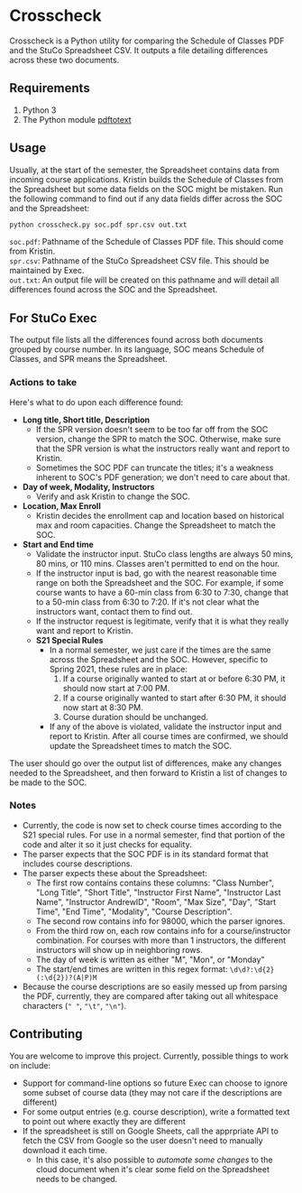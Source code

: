 # Crosscheck

Crosscheck is a Python utility for comparing the Schedule of Classes PDF and the StuCo Spreadsheet CSV. It outputs a file detailing differences across these two documents.

## Requirements

1. Python 3
2. The Python module [pdftotext](https://pypi.org/project/pdftotext/)

## Usage

Usually, at the start of the semester, the Spreadsheet contains data from incoming course applications. Kristin builds the Schedule of Classes from the Spreadsheet but some data fields on the SOC might be mistaken. Run the following command to find out if any data fields differ across the SOC and the Spreadsheet:

```bash
python crosscheck.py soc.pdf spr.csv out.txt
```
`soc.pdf`: Pathname of the Schedule of Classes PDF file. This should come from Kristin.\
`spr.csv`: Pathname of the StuCo Spreadsheet CSV file. This should be maintained by Exec.\
`out.txt`: An output file will be created on this pathname and will detail all differences found across the SOC and the Spreadsheet.

## For StuCo Exec
The output file lists all the differences found across both documents grouped by course number. In its language, SOC means Schedule of Classes, and SPR means the Spreadsheet.

### Actions to take
Here's what to do upon each difference found:

- **Long title, Short title, Description**
    - If the SPR version doesn't seem to be too far off from the SOC version, change the SPR to match the SOC. Otherwise, make sure that the SPR version is what the instructors really want and report to Kristin.
    - Sometimes the SOC PDF can truncate the titles; it's a weakness inherent to SOC's PDF generation; we don't need to care about that.
- **Day of week, Modality, Instructors**
    - Verify and ask Kristin to change the SOC.
- **Location, Max Enroll**
    - Kristin decides the enrollment cap and location based on historical max and room capacities. Change the Spreadsheet to match the SOC.
- **Start and End time**
    - Validate the instructor input. StuCo class lengths are always 50 mins, 80 mins, or 110 mins. Classes aren't permitted to end on the hour.
    - If the instructor input is bad, go with the nearest reasonable time range on both the Spreadsheet and the SOC. For example, if some course wants to have a 60-min class from 6:30 to 7:30, change that to a 50-min class from 6:30 to 7:20. If it's not clear what the instructors want, contact them to find out.
    - If the instructor request is legitimate, verify that it is what they really want and report to Kristin.
    - **S21 Special Rules**
        - In a normal semester, we just care if the times are the same across the Spreadsheet and the SOC. However, specific to Spring 2021, these rules are in place:
            1. If a course originally wanted to start at or before 6:30 PM, it should now start at 7:00 PM.
            2. If a course originally wanted to start after 6:30 PM, it should now start at 8:30 PM.
            3. Course duration should be unchanged.
        - If any of the above is violated, validate the instructor input and report to Kristin. After all course times are confirmed, we should update the Spreadsheet times to match the SOC.

The user should go over the output list of differences, make any changes needed to the Spreadsheet, and then forward to Kristin a list of changes to be made to the SOC.

### Notes
- Currently, the code is now set to check course times according to the S21 special rules. For use in a normal semester, find that portion of the code and alter it so it just checks for equality.
- The parser expects that the SOC PDF is in its standard format that includes course descriptions.
- The parser expects these about the Spreadsheet:
    - The first row contains contains these columns: "Class Number", "Long Title", "Short Title", "Instructor First Name", "Instructor Last Name", "Instructor AndrewID", "Room", "Max Size", "Day", "Start Time", "End Time", "Modality", "Course Description".
    - The second row contains info for 98000, which the parser ignores.
    - From the third row on, each row contains info for a course/instructor combination. For courses with more than 1 instructors, the different instructors will show up in neighboring rows.
    - The day of week is written as either "M", "Mon", or "Monday"
    - The start/end times are written in this regex format: `\d\d?:\d{2}(:\d{2})?(A|P)M`
- Because the course descriptions are so easily messed up from parsing the PDF, currently, they are compared after taking out all whitespace characters (`" "`, `"\t"`, `"\n"`).

## Contributing

You are welcome to improve this project. Currently, possible things to work on include:
- Support for command-line options so future Exec can choose to ignore some subset of course data (they may not care if the descriptions are different)
- For some output entries (e.g. course description), write a formatted text to point out where exactly they are different
- If the spreadsheet is still on Google Sheets, call the apprpriate API to fetch the CSV from Google so the user doesn't need to manually download it each time.
    - In this case, it's also possible to *automate some changes* to the cloud document when it's clear some field on the Spreadsheet needs to be changed.
